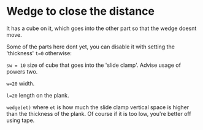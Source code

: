 
# Wedge to close the distance
It has a cube on it, which goes into the other part so that the wedge doesnt
move.

Some of the parts here dont yet, you can disable it
with setting the 'thickness' `t=0` otherwise:

`sw = 10` size of cube that goes into the 'slide clamp'. Advise usage of powers two.

`w=20` width.

`l=20` length on the plank.

`wedge(et)` where `et` is how much the slide clamp vertical space is higher than
the thickness of the plank. Of course if it is too low, you're better off using
tape.
